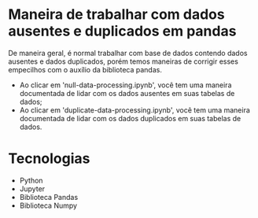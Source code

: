 # Maneira de trabalhar com dados ausentes e duplicados em pandas

De maneira geral, é normal trabalhar com base de dados contendo dados ausentes e dados duplicados, porém temos maneiras de corrigir esses empecilhos com o auxílio da biblioteca pandas.

- Ao clicar em 'null-data-processing.ipynb', você tem uma maneira documentada de lidar com os dados ausentes em suas tabelas de dados;
- Ao clicar em 'duplicate-data-processing.ipynb', você tem uma maneira documentada de lidar com os dados duplicados em suas tabelas de dados.

# Tecnologias
- Python
- Jupyter
- Biblioteca Pandas
- Biblioteca Numpy
